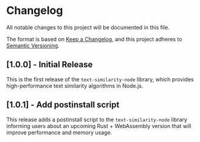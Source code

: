 # Changelog

All notable changes to this project will be documented in this file.

The format is based on [Keep a Changelog](https://keepachangelog.com/en/1.0.0/),
and this project adheres to [Semantic Versioning](https://semver.org/spec/v2.0.0.html).

## [1.0.0] - Initial Release

This is the first release of the `text-similarity-node` library, which provides high-performance text similarity algorithms in Node.js.

## [1.0.1] - Add postinstall script

This release adds a postinstall script to the `text-similarity-node` library informing users about an upcoming Rust + WebAssembly version that will improve performance and memory usage.
